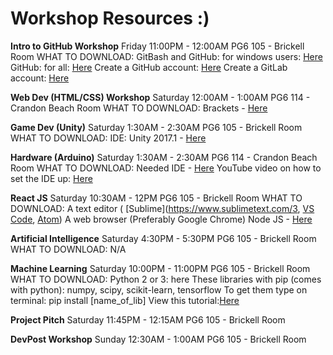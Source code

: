 # Workshop Resources :) 

**Intro to GitHub Workshop**
Friday
11:00PM - 12:00AM
PG6 105 - Brickell Room
WHAT TO DOWNLOAD:
GitBash and GitHub: for windows users: [Here](https://git-for-windows.github.io/)
GitHub: for all: [Here](https://git-scm.com/downloads)
Create a GitHub account: [Here](https://github.com/)
Create a GitLab account: [Here](https://about.gitlab.com/)

**Web Dev (HTML/CSS) Workshop**
Saturday
12:00AM - 1:00AM
PG6 114 - Crandon Beach Room
WHAT TO DOWNLOAD:
Brackets - [Here](http://brackets.io/)

**Game Dev (Unity)** 
Saturday
1:30AM - 2:30AM
PG6 105 - Brickell Room
WHAT TO DOWNLOAD:
IDE: Unity 2017.1 - [Here](https://store.unity.com/download)

**Hardware (Arduino)**
Saturday
1:30AM - 2:30AM
PG6 114 - Crandon Beach Room
WHAT TO DOWNLOAD: 
Needed IDE - [Here](https://www.arduino.cc/en/Main/Software)
YouTube video on how to set the IDE up:
[Here](https://www.youtube.com/watch?v=w55Pd4dU5-w&feature=youtu.be)

**React JS**
Saturday
10:30AM - 12PM
PG6 105 - Brickell Room
WHAT TO DOWNLOAD: 
A text editor ( [Sublime](https://www.sublimetext.com/3,  [VS Code](https://code.visualstudio.com/),  [Atom](https://atom.io/))
A web browser (Preferably Google Chrome)
Node JS - [Here](https://nodejs.org/en/)

**Artificial Intelligence**
Saturday
4:30PM - 5:30PM
PG6 105 - Brickell Room
WHAT TO DOWNLOAD: 
N/A

**Machine Learning**
Saturday
10:00PM - 11:00PM
PG6 105 - Brickell Room
WHAT TO DOWNLOAD: 
Python 2 or 3: here
These libraries with pip (comes with python): numpy, scipy, scikit-learn, tensorflow
To get them type on terminal: pip install [name_of_lib]
View this tutorial:[Here]()

**Project Pitch**
Saturday
11:45PM - 12:15AM
PG6 105 - Brickell Room

**DevPost Workshop**
Sunday
12:30AM - 1:00AM
PG6 105 - Brickell Room
